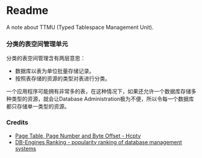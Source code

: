 # Readme
A note about TTMU (Typed Tablespace Management Unit).

### 分类的表空间管理单元

分类的表空间管理含有两层意思：
- 数据库以表为单位批量存储记录。
- 按照表存储的资源的类型对表进行分类。

一个应用程序可能拥有非常多的表，在这种情况下，如果还允许一个数据库存储多种类型的资源，就会让Database Administration极为不便，所以令每一个数据库都只存储单一类型的资源。

### Credits
- [Page Table, Page Number and Byte Offset - Hcpty](https://github.com/hcpty/page-table-page-number-and-byte-offset)
- [DB-Engines Ranking - popularity ranking of database management systems](https://db-engines.com/en/ranking)
